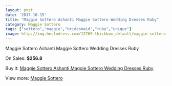```yaml
---
layout: post
date: '2017-10-15'
title: "Maggie Sottero Ashanti Maggie Sottero Wedding Dresses Ruby"
category: Maggie Sottero
tags: ["sottero","maggie","bridesmaid","ruby","unique"]
image: http://img.hectodress.com/12769-thickbox_default/maggie-sottero-ashanti-maggie-sottero-wedding-dresses-ruby.jpg
---
```

Maggie Sottero Ashanti Maggie Sottero Wedding Dresses Ruby

On Sales: **$256.8**
<a href="https://www.hectodress.com/maggie-sottero/6243-maggie-sottero-ashanti-maggie-sottero-wedding-dresses-ruby.html"><amp-img layout="responsive" width="600" height="600" src="//img.hectodress.com/12769-thickbox_default/maggie-sottero-ashanti-maggie-sottero-wedding-dresses-ruby.jpg" alt="Maggie Sottero Ashanti Maggie Sottero Wedding Dresses Ruby 0" /></a>
<a href="https://www.hectodress.com/maggie-sottero/6243-maggie-sottero-ashanti-maggie-sottero-wedding-dresses-ruby.html"><amp-img layout="responsive" width="600" height="600" src="//img.hectodress.com/12770-thickbox_default/maggie-sottero-ashanti-maggie-sottero-wedding-dresses-ruby.jpg" alt="Maggie Sottero Ashanti Maggie Sottero Wedding Dresses Ruby 1" /></a>

Buy it: [Maggie Sottero Ashanti Maggie Sottero Wedding Dresses Ruby](https://www.hectodress.com/maggie-sottero/6243-maggie-sottero-ashanti-maggie-sottero-wedding-dresses-ruby.html "Maggie Sottero Ashanti Maggie Sottero Wedding Dresses Ruby")

View more: [Maggie Sottero](https://www.hectodress.com/109-maggie-sottero "Maggie Sottero")